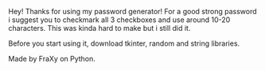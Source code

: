 Hey! Thanks for using my password generator! For a good strong password i suggest you to checkmark all 3 checkboxes and use around 10-20 characters.
This was kinda hard to make but i still did it.

Before you start using it, download tkinter, random and string libraries.

Made by FraXy on Python.
